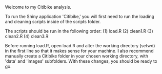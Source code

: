 Welcome to my Citibike analysis.

To run the Shiny application 'Citibike,' you will first need to run the loading and cleaning scripts inside of the scripts folder.

The scripts should be run in the following order:
(1) load.R
(2) clean1.R
(3) clean2.R
(4) clean3.R

Before running load.R, open load.R and alter the working directory (setwd) in the first line so that it makes sense for your machine. I also recommend manually create a Citibike folder in your chosen working directory, with 'data' and 'images' subfolders. With these changes, you should be ready to go.

